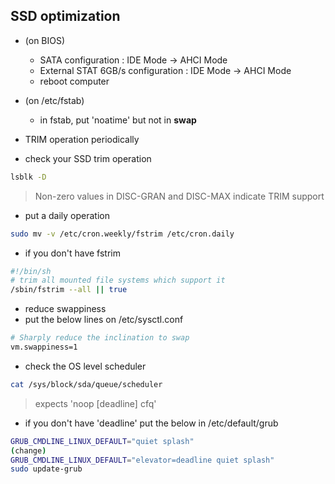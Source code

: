## SSD optimization

+ (on BIOS)
	+ SATA configuration : IDE Mode -> AHCI Mode
	+ External STAT 6GB/s configuration : IDE Mode -> AHCI Mode
	+ reboot computer


+ (on /etc/fstab)
	+ in fstab, put 'noatime' but not in **swap**


+ TRIM operation periodically
+ check your SSD trim operation
```bash
lsblk -D
```
> Non-zero values in DISC-GRAN and DISC-MAX indicate TRIM support
+ put a daily operation
```bash
sudo mv -v /etc/cron.weekly/fstrim /etc/cron.daily
```
+ if you don't have fstrim
```bash
#!/bin/sh
# trim all mounted file systems which support it
/sbin/fstrim --all || true
```


+ reduce swappiness
+ put the below lines on /etc/sysctl.conf
```bash
# Sharply reduce the inclination to swap
vm.swappiness=1
```


+ check the OS level scheduler
```bash
cat /sys/block/sda/queue/scheduler
```
> expects 'noop [deadline] cfq'
+ if you don't have 'deadline' put the below in /etc/default/grub
```bash
GRUB_CMDLINE_LINUX_DEFAULT="quiet splash"
(change)
GRUB_CMDLINE_LINUX_DEFAULT="elevator=deadline quiet splash"
sudo update-grub
```